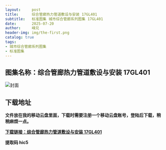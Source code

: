 ```yaml
---
layout:     post
title:      综合管廊热力管道敷设与安装 17GL401
subtitle:   标准图集 城市综合管廊系列图集 17GL401
date:       2025-07-20
author:     峰兄
header-img: img/the-first.png
catalog: true
tags:
- 城市综合管廊系列图集
- 标准图集
---
```

## 图集名称：综合管廊热力管道敷设与安装 17GL401
![封面](https://pic1.imgdb.cn/item/687e0dc558cb8da5c8c9ef20.jpg)


## 下载地址 
**文件放在我的移动云盘里面，下载时需要注册一个移动云盘账号，登陆后下载，稍稍麻烦一点。**  
  
[**下载链接：综合管廊热力管道敷设与安装 17GL401**](https://caiyun.139.com/w/i/2oxwBHV0CaCsr)


**提取码 hic5**

